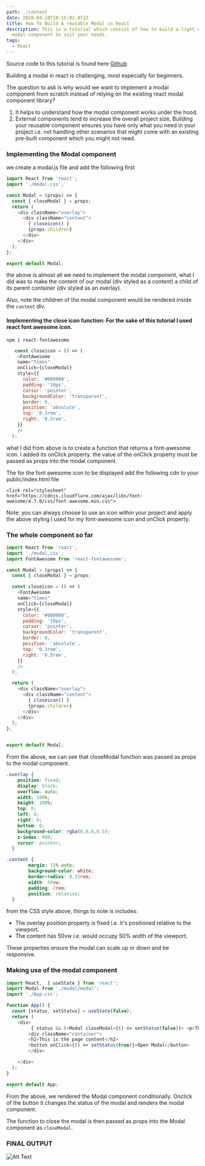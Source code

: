 ```yaml
---
path: ./content
date: 2020-04-10T18:15:02.071Z
title: How To Build A reusable Modal in React
description: This is a tutorial which consist of how to build a light weight
  modal component to suit your needs.
tags:
  - React
---
```

Source code to this tutorial is found here [Github](https://github.com/Adekoreday/Custom-React-Modal)

Building a modal in react is challenging, most especially for beginners.

The question to ask is why would we want to implement a modal component from scratch instead of relying on the existing react modal component library?

1. It helps to understand how the modal component works under the hood.
2. External components tend to increase the overall project size, Building your reusable component ensures you have only what you need in your project i.e. not handling other scenarios that might come with an existing pre-built component which you might not need.

### Implementing the Modal component

we create a modal.js file and add the following first

```javascript
import React from 'react';
import './modal.css';

const Modal = (props) => {
  const { closeModal } = props;
  return (
    <div className="overlay">
      <div className="content">
        { closeicon() }
        {props.children}
      </div>
    </div>
  );
};

export default Modal;

```



the above is almost all we need to implement the modal component, what I did was to make the content of our modal (div styled as a content) a child of its parent container (div styled as an overlay).

Also, note the children of the modal component would be rendered inside the `content` div.

#### Implementing the close icon function: For the sake of this tutorial I used react font awesome icon.

`npm i react-fontawesome`

```javascript
   const closeicon = () => (
    <FontAwesome
    name="times"
    onClick={closeModal}
    style={{
      color: '#000000',
      padding: '10px',
      cursor: 'pointer',
      backgroundColor: 'transparent',
      border: 0,
      position: 'absolute',
      top: '0.3rem',
      right: '0.5rem',
    }}
    />
  );

```

what I did from above is to create a function that returns a font-awesome icon. I added its onClick property. the value of the onClick property must be passed as props into the modal component.

The for the font awesome icon to be displayed add the following cdn to your public/index.html file

 `<link rel="stylesheet" href="https://cdnjs.cloudflare.com/ajax/libs/font-awesome/4.7.0/css/font-awesome.min.css">`

Note: you can always choose to use an icon within your project and apply the above styling I used for my font-awesome icon and onClick property.

### The whole component so far


```javascript
import React from 'react';
import './modal.css';
import FontAwesome from 'react-fontawesome';

const Modal = (props) => {
  const { closeModal } = props;

  const closeicon = () => (
    <FontAwesome
    name="times"
    onClick={closeModal}
    style={{
      color: '#000000',
      padding: '10px',
      cursor: 'pointer',
      backgroundColor: 'transparent',
      border: 0,
      position: 'absolute',
      top: '0.3rem',
      right: '0.5rem',
    }}
    />
  );

  return (
    <div className="overlay">
      <div className="content">
        { closeicon() }
        {props.children}
      </div>
    </div>
  );
};


export default Modal;

```



From the above, we can see that closeModal function was passed as props to the modal component.

```css
.overlay {
    position: fixed;
    display: block; 
    overflow: auto; 
    width: 100%; 
    height: 100%; 
    top: 0; 
    left: 0;
    right: 0;
    bottom: 0;
    background-color: rgba(0,0,0,0.5); 
    z-index: 999; 
    cursor: pointer;
  }

.content {
        margin: 15% auto;
        background-color: white;
        border-radius: 0.25rem;
        width: 50vw;
        padding: 2rem;
        position: relative;
  }

```



from the CSS style above, things to note is includes:

* The overlay position property is fixed i.e. it's positioned relative to the viewport.
* The content has 50vw i.e. would occupy 50% width of the viewport.

These properties ensure the modal can scale up or down and be responsive.

### Making use of the modal component

```javascript
import React,  { useState } from 'react';
import Modal from './modal/modal';
import './App.css';

function App() {
  const [status, setStatus] = useState(false);
  return (
    <div>
         { status && (<Modal closeModal={() => setStatus(false)}> <p>The content of the modal</p></Modal>)}
        <div className="container">
        <h2>This is the page content</h2>
        <button onClick={() => setStatus(true)}>Open Modal</button>
        </div>

    </div>
  );
}

export default App;
```



From the above, we rendered the Modal component conditionally. Onclick of the button it changes the status of the modal and renders the modal component.

The function to close the modal is then passed as props into the Modal component as `closeModal`.

### FINAL OUTPUT

![Alt Text](https://thepracticaldev.s3.amazonaws.com/i/sygpgpv2zypyf9vkh2uk.gif)